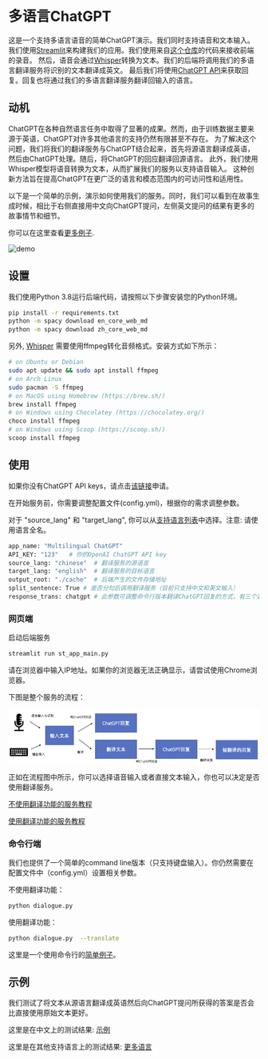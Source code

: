 # 多语言ChatGPT

这是一个支持多语言语音的简单ChatGPT演示。我们同时支持语音和文本输入。
我们使用[Streamlit](https://streamlit.io/)来构建我们的应用。我们使用来自[这个仓库](https://github.com/stefanrmmr/streamlit_audio_recorder)的代码来接收前端的录音。
然后，语音会通过[Whisper](https://github.com/openai/whisper)转换为文本。我们的后端将调用我们的多语言翻译服务将识别的文本翻译成英文。
最后我们将使用[ChatGPT API](https://platform.openai.com/docs/guides/chat)来获取回复。回复也将通过我们的多语言翻译服务翻译回输入的语言。


## 动机
ChatGPT在各种自然语言任务中取得了显著的成果。然而，由于训练数据主要来源于英语，ChatGPT对许多其他语言的支持仍然有限甚至不存在。
为了解决这个问题，我们将我们的翻译服务与ChatGPT结合起来，首先将源语言翻译成英语，然后由ChatGPT处理。随后，将ChatGPT的回应翻译回源语言。
此外，我们使用Whisper模型将语音转换为文本，从而扩展我们的服务以支持语音输入。
这种创新方法旨在提高ChatGPT在更广泛的语言和模态范围内的可访问性和适用性。

以下是一个简单的示例，演示如何使用我们的服务。同时，我们可以看到在故事生成时候，相比于右侧直接用中文向ChatGPT提问，左侧英文提问的结果有更多的故事情节和细节。

你可以在这里查看[更多例子](#示例).

![demo](./image/demo.gif)

[//]: # (<video width="400" height="240" controls>)

[//]: # (  <source src="./image/video_demo.mp4" type="video/mp4">)

[//]: # (  Your browser does not support the video tag.)

[//]: # (</video>)

## 设置

我们使用Python 3.8运行后端代码，请按照以下步骤安装您的Python环境。

```sh
pip install -r requirements.txt
python -m spacy download en_core_web_md
python -m spacy download zh_core_web_md
```
另外, [Whisper](https://github.com/openai/whisper) 需要使用ffmpeg转化音频格式。安装方式如下所示：

```sh
# on Ubuntu or Debian
sudo apt update && sudo apt install ffmpeg
# on Arch Linux
sudo pacman -S ffmpeg
# on MacOS using Homebrew (https://brew.sh/)
brew install ffmpeg
# on Windows using Chocolatey (https://chocolatey.org/)
choco install ffmpeg
# on Windows using Scoop (https://scoop.sh/)
scoop install ffmpeg
```
## 使用
如果你没有ChatGPT API keys，请点击<a href="https://platform.openai.com/">该链接</a>申请。

在开始服务前，你需要调整配置文件(config.yml)，根据你的需求调整参数。

对于 "source_lang" 和 "target_lang", 你可以从[支持语言列表](./doc/supported_languages_chinese.md)中选择。注意: 请使用语言全名。
```sh
app_name: "Multilingual ChatGPT"
API_KEY: "123"   # 你的OpenAI ChatGPT API key
source_lang: "chinese"  # 翻译服务的源语言
target_lang: "english"  # 翻译服务的目标语言
output_root: "./cache"  # 后端产生的文件存储地址
split_sentence: True # 是否分句后调用翻译服务（目前只支持中文和英文输入）
response_trans: chatgpt # 此参数可调整命令行版本翻译ChatGPT回复的方式，有三个选项：“prompt”：在输入文本后添加prompt要求ChatGPT以指定语言回复，“cone”：使用CONE翻译服务翻译ChatGPT的回复，“chatgpt”：使用翻译的prompt让ChatGPT翻译成指定语言。
```

### 网页端
启动后端服务
```sh
streamlit run st_app_main.py
```
请在浏览器中输入IP地址。如果你的浏览器无法正确显示，请尝试使用Chrome浏览器。
 
下图是整个服务的流程：

![pipeline](image/pipeline_chinese.png "pipeline")

正如在流程图中所示，你可以选择语音输入或者直接文本输入，你也可以决定是否使用翻译服务。

[不使用翻译功能的服务教程](./doc/without_translation_chinese.md)

[使用翻译功能的服务教程](./doc/with_translation_chinese.md)

### 命令行端
我们也提供了一个简单的command line版本（只支持键盘输入）。你仍然需要在配置文件中（config.yml）设置相关参数。

不使用翻译功能：
```sh
python dialogue.py
```
使用翻译功能：
```sh
python dialogue.py  --translate
```
这里是一个使用命令行的[简单例子](./doc/command_line_case_chinese.md)。


## 示例

我们测试了将文本从源语言翻译成英语然后向ChatGPT提问所获得的答案是否会比直接使用原始文本更好。

这里是在中文上的测试结果: [示例](./doc/chinese_test_chinese.md)

这里是在其他支持语言上的测试结果: [更多语言](./doc/multilingual_evaluation_chinese.md)




